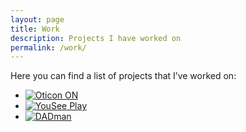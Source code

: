 ```yaml
---
layout: page
title: Work
description: Projects I have worked on
permalink: /work/
---
```


<link rel="stylesheet" href="/assets/css/styles.css">

Here you can find a list of projects that I’ve worked on:

<ul class="projects">
    <li>
        <a href="{% link oticon.md %}">
            <img class="project-img" src="../assets/images/oticon/oticon-on-app-icon.png" alt="Oticon ON" title="Oticon ON"/>
        </a>
    </li>
    <li>
        <a href="{% link yousee.md %}">
            <img class="project-img" src="../assets/images/yousee/yousee-app-icon.png" alt="YouSee Play" title="YouSee Play"/>
        </a>
    </li>
    <li>
        <a href="https://digitalaudio.dk/dadman/">
            <img class="project-img" src="../assets/images/ntp/dadman-icon.png" alt="DADman" title="DADman"/>
        </a>
    </li>
</ul>
